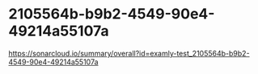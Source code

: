 # 2105564b-b9b2-4549-90e4-49214a55107a
https://sonarcloud.io/summary/overall?id=examly-test_2105564b-b9b2-4549-90e4-49214a55107a
